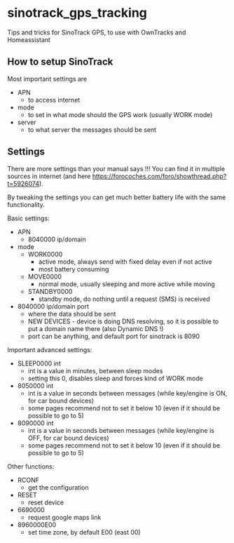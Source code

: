 # sinotrack_gps_tracking
Tips and tricks for SinoTrack GPS, to use with OwnTracks and Homeassistant

## How to setup SinoTrack
Most important settings are
* APN
  * to access internet
* mode
  * to set in what mode should the GPS work (usually WORK mode)
* server
  * to what server the messages should be sent

## Settings
There are more settings than your manual says !!!
You can find it in multiple sources in internet (and here https://forocoches.com/foro/showthread.php?t=5926074).

By tweaking the settings you can get much better battery life with the same functionality.

Basic settings:
* APN
  * 8040000 ip/domain
* mode
  * WORK0000
    * active mode, always send with fixed delay even if not active
    * most battery consuming
  * MOVE0000
    * normal mode, usually sleeping and more active while moving
  * STANDBY0000
    * standby mode, do nothing until a request (SMS) is received
* 8040000 ip/domain port
  * where the data should be sent
  * NEW DEVICES - device is doing DNS resolving, so it is possible to put a domain name there (also Dynamic DNS !)
  * port can be anything, and default port for sinotrack is 8090

Important advanced settings:
* SLEEP0000 int
  * int is a value in minutes, between sleep modes
  * setting this 0, disables sleep and forces kind of WORK mode
* 8050000 int
  * int is a value in seconds between messages (while key/engine is ON, for car bound devices)
  * some pages recommend not to set it below 10 (even if it should be possible to go to 5)
* 8090000 int
  * int is a value in seconds between messages (while key/engine is OFF, for car bound devices)
  * some pages recommend not to set it below 10 (even if it should be possible to go to 5)

Other functions:
* RCONF
  * get the configuration
* RESET
  * reset device 
* 6690000
  * request google maps link
* 8960000E00
  * set time zone, by default E00 (east 00)

